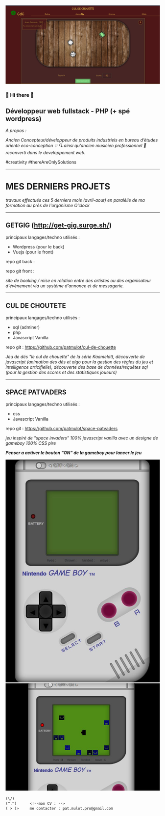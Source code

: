 
![img-cul-de-chouette](https://github.com/patmulot/patmulot/blob/main/img/img-cul-de-chouette.jpg)
###  :metal: Hi there :metal:
## Développeur web fullstack - PHP (+ spé wordpress)
*A propos :*

*Ancien Concepteur/développeur de produits industriels en bureau d’études orienté eco-conception :bulb: :mag: ainsi qu’ancien musicien professionnel :guitar: reconverti dans le developpement web.*

#creativity #thereAreOnlySolutions 

---
# MES DERNIERS PROJETS 
*travaux effectués ces 5 derniers mois (avril-aout) en paralèlle de ma formation au près de l'organisme O'clock*

---
## GETGIG (http://get-gig.surge.sh/)
principaux langages/techno utilisés :
- Wordpress (pour le back)
- Vuejs (pour le front)

repo git back :

repo git front :
  
*site de booking / mise en relation entre des artistes ou des organisateur d'évènement via un système d'annonce et de messagerie.*

---
## CUL DE CHOUTETE
principaux langages/techno utilisés :
- sql (adminer)
- php
- Javascript Vanilla

repo git : https://github.com/patmulot/cul-de-chouette
  
*Jeu de dés "le cul de chouette" de la série Kaamelott, découverte de javascript (animation des dés et algo pour la gestion des règles du jeu et intelligence articifielle), découverte des base de données/requêtes sql (pour la gestion des scores et des statistiques joueurs)*



---
## SPACE PATVADERS
principaux langages/techno utilisés :
- css
- Javascript Vanilla

repo git : https://github.com/patmulot/space-patvaders
  
  
*jeu inspiré de "space invaders" 100% javascript vanilla avec un designe de gameboy 100% CSS pire*

***Penser a activer le bouton "ON" de la gameboy pour lancer le jeu***

![space-patvaders-img1](https://github.com/patmulot/space-patvaders/blob/main/space-patvaders-img1.JPG)
![space-patvaders-img2](https://github.com/patmulot/space-patvaders/blob/main/space-patvaders-img2.JPG)


    (\/)
    (^.^)      <!--mon CV : -->
    ( > )>     me contacter : pat.mulot.pro@gmail.com
